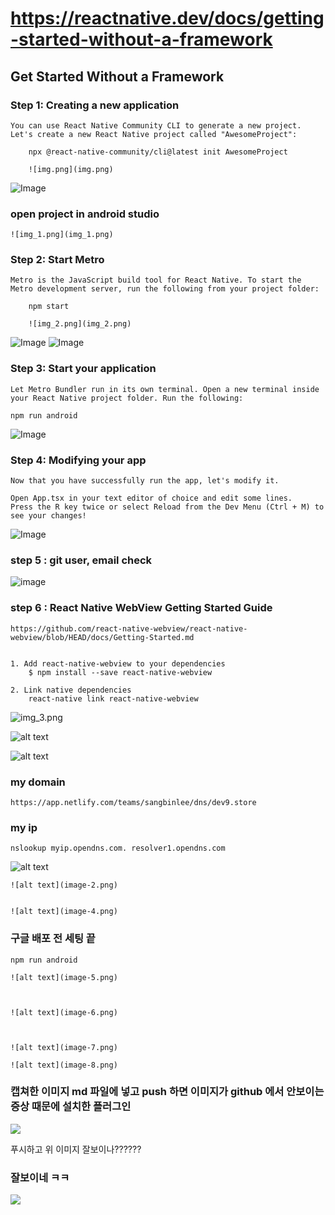 

# https://reactnative.dev/docs/getting-started-without-a-framework


## Get Started Without a Framework


### Step 1: Creating a new application
    You can use React Native Community CLI to generate a new project. Let's create a new React Native project called "AwesomeProject":
    
        npx @react-native-community/cli@latest init AwesomeProject

        ![img.png](img.png)
![Image](https://github.com/user-attachments/assets/6daff251-350e-4e8e-9747-95ee81193f25)



### open project in android studio


    ![img_1.png](img_1.png)

### Step 2: Start Metro
    Metro is the JavaScript build tool for React Native. To start the Metro development server, run the following from your project folder:
    
        npm start

        ![img_2.png](img_2.png)

![Image](https://github.com/user-attachments/assets/aa7db11d-555a-4cd6-8dae-42c84a167189)
![Image](https://github.com/user-attachments/assets/c7b09e94-73c7-44dd-9a30-1a3799717f28)


### Step 3: Start your application

    Let Metro Bundler run in its own terminal. Open a new terminal inside your React Native project folder. Run the following:

    npm run android
![Image](https://github.com/user-attachments/assets/fbd43db2-435c-4bd8-88a5-6dbd999beea9)


### Step 4: Modifying your app

    
    Now that you have successfully run the app, let's modify it.
    
    Open App.tsx in your text editor of choice and edit some lines.
    Press the R key twice or select Reload from the Dev Menu (Ctrl + M) to see your changes!




![Image](https://github.com/user-attachments/assets/8eed71d8-f4e2-41ba-a951-b4fa6af2db79)




### step 5 : git user, email check
![image](https://github.com/user-attachments/assets/c5155c82-197d-418d-82e9-bb704a7e732b)



### step 6 : React Native WebView Getting Started Guide

    https://github.com/react-native-webview/react-native-webview/blob/HEAD/docs/Getting-Started.md


    1. Add react-native-webview to your dependencies
        $ npm install --save react-native-webview

    2. Link native dependencies
        react-native link react-native-webview


![img_3.png](img_3.png)




![alt text](image.png)




![alt text](image-1.png)




### my domain

    https://app.netlify.com/teams/sangbinlee/dns/dev9.store


### my ip

    nslookup myip.opendns.com. resolver1.opendns.com

![alt text](image-3.png)


    ![alt text](image-2.png)


    ![alt text](image-4.png)



### 구글 배포 전 세팅 끝

    npm run android

    ![alt text](image-5.png)



    ![alt text](image-6.png)



    ![alt text](image-7.png)

    ![alt text](image-8.png)



### 캡쳐한 이미지 md 파일에 넣고 push 하면   이미지가 github 에서 안보이는 증상 때문에    설치한 플러그인
![](assets/2025-03-01-23-32-26.png)

푸시하고 위 이미지 잘보이나??????


### 잘보이네 ㅋㅋ

![](assets/2025-03-01-23-33-27.png)

